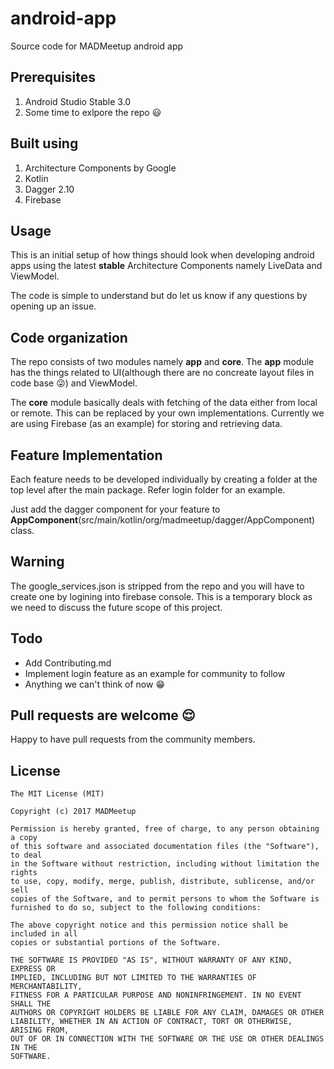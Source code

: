 # android-app
Source code for MADMeetup android app

## Prerequisites
1. Android Studio Stable 3.0
2. Some time to exlpore the repo :smiley:

## Built using
1. Architecture Components by Google
2. Kotlin
3. Dagger 2.10
4. Firebase

## Usage
This is an initial setup of how things should look when developing android apps using the latest **stable** Architecture Components namely LiveData and ViewModel.

The code is simple to understand but do let us know if any questions by opening up an issue.

## Code organization
The repo consists of two modules namely **app** and **core**. The **app** module has the things related to UI(although there are no concreate layout files in code base :stuck_out_tongue_winking_eye:) and ViewModel.

The **core** module basically deals with fetching of the data either from local or remote. This can be replaced by your own implementations. Currently we are using Firebase (as an example) for storing and retrieving data.

## Feature Implementation
Each feature needs to be developed individually by creating a folder at the top level after the main package. Refer login folder for an example.

Just add the dagger component for your feature to **AppComponent**(src/main/kotlin/org/madmeetup/dagger/AppComponent) class.

## Warning
The google_services.json is stripped from the repo and you will have to create one by logining into firebase console. This is a temporary block as we need to discuss the future scope of this project.

## Todo
* Add Contributing.md
* Implement login feature as an example for community to follow
* Anything we can't think of now :grin:

## Pull requests are welcome :relieved:
Happy to have pull requests from the community members.


## License
    The MIT License (MIT)

    Copyright (c) 2017 MADMeetup

    Permission is hereby granted, free of charge, to any person obtaining a copy
    of this software and associated documentation files (the "Software"), to deal
    in the Software without restriction, including without limitation the rights
    to use, copy, modify, merge, publish, distribute, sublicense, and/or sell
    copies of the Software, and to permit persons to whom the Software is
    furnished to do so, subject to the following conditions:

    The above copyright notice and this permission notice shall be included in all
    copies or substantial portions of the Software.

    THE SOFTWARE IS PROVIDED "AS IS", WITHOUT WARRANTY OF ANY KIND, EXPRESS OR
    IMPLIED, INCLUDING BUT NOT LIMITED TO THE WARRANTIES OF MERCHANTABILITY,
    FITNESS FOR A PARTICULAR PURPOSE AND NONINFRINGEMENT. IN NO EVENT SHALL THE
    AUTHORS OR COPYRIGHT HOLDERS BE LIABLE FOR ANY CLAIM, DAMAGES OR OTHER
    LIABILITY, WHETHER IN AN ACTION OF CONTRACT, TORT OR OTHERWISE, ARISING FROM,
    OUT OF OR IN CONNECTION WITH THE SOFTWARE OR THE USE OR OTHER DEALINGS IN THE
    SOFTWARE.



